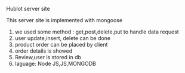 Hublot server site


This server site is implemented with mongoose 


1. we used some method : get,post,delete,put to handle data request
2. user update,insert, delete can be done
3. product order can be placed by client
4. order details is showed
5. Review,user is stored in db
6. laguage: Node JS,JS,MONGODB
